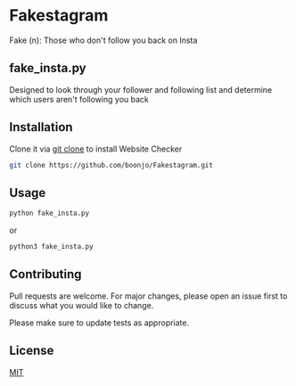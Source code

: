 # Fakestagram
Fake (n): Those who don't follow you back on Insta

## fake_insta.py
Designed to look through your follower and following list and determine which users aren't following you back


## Installation

Clone it via [git clone](https://github.com/git-guides/git-clone) to install Website Checker

```bash
git clone https://github.com/boonjo/Fakestagram.git
```

## Usage

```bash
python fake_insta.py
```
or
```bash
python3 fake_insta.py
```

## Contributing
Pull requests are welcome. For major changes, please open an issue first to discuss what you would like to change.

Please make sure to update tests as appropriate.

## License
[MIT](https://choosealicense.com/licenses/mit/)